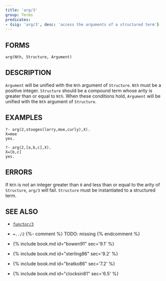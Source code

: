 ```yaml
---
title: 'arg/3'
group: Terms
predicates:
- {sig: 'arg/3', desc: 'access the arguments of a structured term'}
---
```


## FORMS
```
arg(Nth, Structure, Argument)
```
## DESCRIPTION

`Argument` will be unified with the `Nth` argument of `Structure`. `Nth` must be a positive integer. `Structure` should be a compound term whose arity is greater than or equal to `Nth`. When these conditions hold, `Argument` will be unified with the `Nth` argument of `Structure`.


## EXAMPLES

```
?- arg(2,stooges(larry,moe,curly),X).
X=moe
yes.

?- arg(2,[a,b,c],X).
X=[b,c]
yes.
```

## ERRORS

If `Nth` is not an integer greater than `0` and less than or equal to the arity of `Structure`, `arg/3` will fail. `Structure` must be instantiated to a structured term.


## SEE ALSO

- [`functor/3`](functor.html)
- `=../2` {%- comment %} TODO: missing {% endcomment %}

- {% include book.md id="bowen91"    sec='9.1' %}
- {% include book.md id="sterling86" sec='9.2' %}
- {% include book.md id="bratko86"   sec='7.2' %}
- {% include book.md id="clocksin81" sec='6.5' %}
